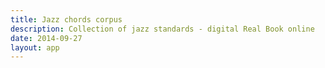 ```yaml
---
title: Jazz chords corpus
description: Collection of jazz standards - digital Real Book online
date: 2014-09-27
layout: app
---
```



<script setup>
import { defineClientComponent } from 'vitepress'

const JazzCorpus = defineClientComponent(() => {
  return import('./JazzCorpus.vue')
})
</script>

<JazzCorpus  />